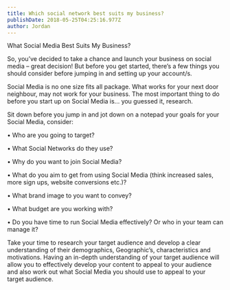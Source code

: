 ```yaml
---
title: Which social network best suits my business?
publishDate: 2018-05-25T04:25:16.977Z
author: Jordan
---
```

What Social Media Best Suits My Business?

So, you’ve decided to take a chance and launch your business on social media – great decision! But before you get started, there’s a few things you should consider before jumping in and setting up your account/s. 

Social Media is no one size fits all package. What works for your next door neighbour, may not work for your business. The most important thing to do before you start up on Social Media is... you guessed it, research. 

Sit down before you jump in and jot down on a notepad your goals for your Social Media, consider: 

•	Who are you going to target? 

•	What Social Networks do they use? 

•	Why do you want to join Social Media? 

•	What do you aim to get from using Social Media (think increased sales, more sign ups, website conversions etc.)? 

•	What brand image to you want to convey? 

•	What budget are you working with? 

•	Do you have time to run Social Media effectively? Or who in your team can manage it? 

Take your time to research your target audience and develop a clear understanding of their demographics, Geographic’s, characteristics and motivations. Having an in-depth understanding of your target audience will allow you to effectively develop your content to appeal to your audience and also work out what Social Media you should use to appeal to your target audience.
